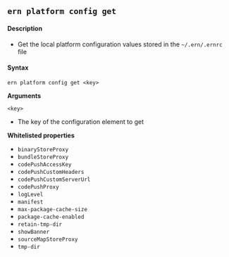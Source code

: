 ## `ern platform config get`

#### Description

* Get the local platform configuration values stored in the `~/.ern/.ernrc` file  

#### Syntax

`ern platform config get <key>`

**Arguments**

`<key>`

* The key of the configuration element to get

**Whitelisted properties**

- `binaryStoreProxy`
- `bundleStoreProxy`
- `codePushAccessKey`
- `codePushCustomHeaders`
- `codePushCustomServerUrl`
- `codePushProxy`
- `logLevel` 
- `manifest`
- `max-package-cache-size`
- `package-cache-enabled`
- `retain-tmp-dir` 
- `showBanner`  
- `sourceMapStoreProxy`
- `tmp-dir`  
